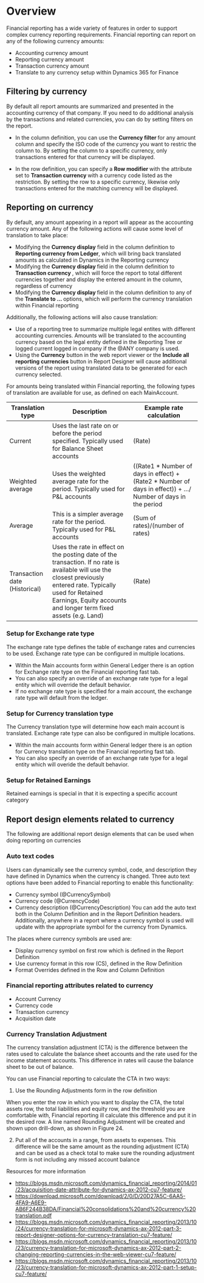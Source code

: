 # Overview
Financial reporting has a wide variety of features in order to support complex currency reporting requirements. Financial reporting can report on any of the following currency amounts:
* Accounting currency amount 
* Reporting currency amount 
* Transaction currency amount 
* Translate to any currency setup within Dynamics 365 for Finance

## Filtering by currency
By default all report amounts are summarized and presented in the accounting currency of that company. If you need to do additional analysis by the transactions and related currencies, you can do by setting filters on the report. 

* In the column definition, you can use the <b> Currency filter </b> for any amount column and specify the ISO code of the currency you want to restric the column to. By setting the column to a specific currency, only transactions entered for that currency will be displayed. 

* In the row definition, you can specify a <b> Row modifier </b> with the attribute set to <b> Transaction currency </b> with a currency code listed as the restriction. By setting the row to a specific currency, likewise only transactions entered for the matching currency will be displayed. 


## Reporting on currency
By default, any amount appearing in a report will appear as the accounting currency amount. Any of the following actions will cause some level of translation to take place:
* Modifying the <b>Currency display</b> field in the column definition to <b>Reporting currency from Ledger</b>, which will bring back translated amounts as calculated in Dynamics in the Reporting currency
* Modifying the <b> Currency display </b> field in the column definition to <b> Transaction currency </b>, which will force the report to total different currencies together and display the entered amount in the column, regardless of currency
* Modifying the <b> Currency display </b> field in the column definition to any of the <b> Translate to ... </b> options, which will perform the currency translation within Financial reporting

Additionally, the following actions will also cause translation:
* Use of a reporting tree to summarize multiple legal entites with different accounting currencies. Amounts will be translated to the accounting currency based on the legal entity defined in the Reporting Tree or logged current logged in company if the @ANY company is used. 
* Using the <b>Currency</b> button in the web report viewer or the <b>Include all reporting currencies</b> button in Report Designer will cause additional versions of the report using translated data to be generated for each currency selected. 

For amounts being translated within Financial reporting, the following types of translation are available for use, as defined on each MainAccount. 

| Translation type  |  Description |  Example rate calculation |   
|---|---|---|
| Current | Uses the last rate on or before the period specified. Typically used for Balance Sheet accounts  |  (Rate) |   
| Weighted average  | Uses the weighted average rate for the period. Typically used for P&L accounts | ((Rate1 * Number of days in effect) + (Rate2 * Number of days in effect)) + …/ Number of days in the period  |   
|  Average | This is a simpler average rate for the period. Typically used for P&L accounts  | (Sum of rates)/(number of rates)  |   
| Transaction date (Historical)  | Uses the rate in effect on the posting date of the transaction. If no rate is available will use the closest previously entered rate.  Typically used for Retained Earnings, Equity accounts and longer term fixed assets (e.g. Land)  | (Rate)  |   


### Setup for Exchange rate type
The exchange rate type defines the table of exchange rates and currencies to be used. Exchange rate type can be configured in multiple locations. 

* Within the Main accounts form within General Ledger there is an option for Exchange rate type on the Financial reporting fast tab. 
* You can also specify an override of an exchange rate type for a legal entity which will override the default behavior. 
* If no exchange rate type is specified for a main account, the exchange rate type will default from the ledger.

### Setup for Currency translation type
The Currency translation type will determine how each main account is translated. Exchange rate type can also be configured in multiple locations. 
* Within the main accounts form within General ledger there is an option for Currency translation type on the Financial reporting fast tab. 
* You can also specify an override of an exchange rate type for a legal entity which will overide the default behavior. 


### Setup for Retained Earnings
Retained earnings is special in that it is expecting a specific account category



## Report design elements related to currency
The following are additional report design elements that can be used when doing reporting on currencies

### Auto text codes
Users can dynamically see the currency symbol, code, and description they have defined in Dynamics when the currency is changed. Three auto text options have been added to Financial reporting to enable this functionality:
* Currency symbol (@CurrencySymbol)
* Currency code (@CurrencyCode)
* Currency description (@CurrencyDescription)
You can add the auto text both in the Column Definition and in the Report Definition headers. Additionally, anywhere in a report where a currency symbol is used will update with the appropriate symbol for the currency from Dynamics. 

The places where currency symbols are used are:
* Display currency symbol on first row which is defined in the Report Definition
* Use currency format in this row (CS), defined in the Row Definition
* Format Overrides defined in the Row and Column Definition


### Financial reporting attributes related to currency
* Account Currency
* Currency code
* Transaction currency
* Acquisition date

### Currency Translation Adjustment
The currency translation adjustment (CTA) is the difference between the rates used to calculate the balance sheet accounts and the rate used for the income statement accounts. This difference in rates will cause the balance sheet to be out of balance. 

You can use Financial reporting to calculate the CTA in two ways: 

1. Use the Rounding Adjustments form in the row definition

When you enter the row in which you want to display the CTA, the total assets row, the total liabilities and equity row, and the threshold you are comfortable with, Financial reporting ill calculate this difference and put it in the desired row. A line named Rounding Adjustment will be created and shown upon drill-down, as shown in Figure 24. 
 
2. Put all of the accounts in a range, from assets to expenses. This difference will be the same amount as the rounding adjustment (CTA) and can be used as a check total to make sure the rounding adjustment form is not including any missed account balance

Resources for more information
* https://blogs.msdn.microsoft.com/dynamics_financial_reporting/2014/01/23/acquisition-date-attribute-for-dynamics-ax-2012-cu7-feature/
* https://download.microsoft.com/download/2/0/D/20D27A5C-6AA5-4FA9-A6E9-AB6F244B38DA/Financial%20consolidations%20and%20currency%20translation.pdf
* https://blogs.msdn.microsoft.com/dynamics_financial_reporting/2013/10/24/currency-translation-for-microsoft-dynamics-ax-2012-part-3-report-designer-options-for-currency-translation-cu7-feature/
* https://blogs.msdn.microsoft.com/dynamics_financial_reporting/2013/10/23/currency-translation-for-microsoft-dynamics-ax-2012-part-2-changing-reporting-currencies-in-the-web-viewer-cu7-feature/
* https://blogs.msdn.microsoft.com/dynamics_financial_reporting/2013/10/23/currency-translation-for-microsoft-dynamics-ax-2012-part-1-setup-cu7-feature/
